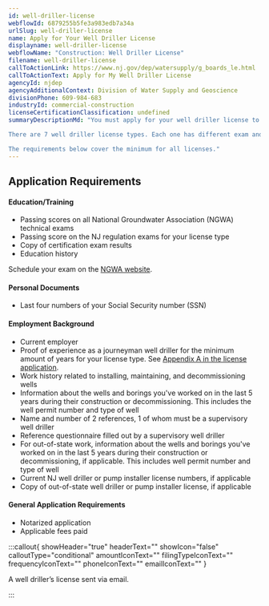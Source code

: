```yaml
---
id: well-driller-license
webflowId: 6879255b5fe3a983edb7a34a
urlSlug: well-driller-license
name: Apply for Your Well Driller License
displayname: well-driller-license
webflowName: "Construction: Well Driller License"
filename: well-driller-license
callToActionLink: https://www.nj.gov/dep/watersupply/g_boards_le.html
callToActionText: Apply for My Well Driller License
agencyId: njdep
agencyAdditionalContext: Division of Water Supply and Geoscience
divisionPhone: 609-984-683
industryId: commercial-construction
licenseCertificationClassification: undefined
summaryDescriptionMd: "You must apply for your well driller license to construct wells in New Jersey.

There are 7 well driller license types. Each one has different exam and experience requirements. Review the [Appendix A in the application](https://www.nj.gov/dep/watersupply/pdf/license-app-well-driller.pdf) to meet the requirements for your license type.

The requirements below cover the minimum for all licenses."
---
```


## Application Requirements

#### Education/Training

- Passing scores on all National Groundwater Association (NGWA) technical exams
- Passing score on the NJ regulation exams for your license type
- Copy of certification exam results
- Education history

Schedule your exam on the [NGWA website](https://test-takers.psiexams.com/ngwa).

#### Personal Documents

- Last four numbers of your Social Security number (SSN)

#### Employment Background

- Current employer
- Proof of experience as a journeyman well driller for the minimum amount of years for your license type. See [Appendix A in the license application](https://www.nj.gov/dep/watersupply/pdf/license-app-well-driller.pdf).
- Work history related to installing, maintaining, and decommissioning wells
- Information about the wells and borings you've worked on in the last 5 years during their construction or decommissioning. This includes the well permit number and type of well
- Name and number of 2 references, 1 of whom must be a supervisory well driller
- Reference questionnaire filled out by a supervisory well driller
- For out-of-state work, information about the wells and borings you've worked on in the last 5 years during their construction or decommissioning, if applicable. This includes well permit number and type of well
- Current NJ well driller or pump installer license numbers, if applicable
- Copy of out-of-state well driller or pump installer license, if applicable

#### General Application Requirements

- Notarized application
- Applicable fees paid

:::callout{ showHeader="true" headerText="" showIcon="false" calloutType="conditional" amountIconText="" filingTypeIconText="" frequencyIconText="" phoneIconText="" emailIconText="" }

A well driller’s license sent via email.

:::
